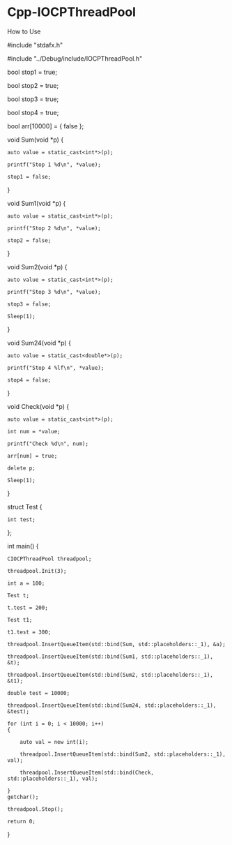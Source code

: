 # Cpp-IOCPThreadPool

How to Use

#include "stdafx.h"

#include "../Debug/include/IOCPThreadPool.h"

bool stop1 = true;

bool stop2 = true;

bool stop3 = true;

bool stop4 = true;

bool arr[10000] = { false };

void Sum(void *p)
{

	auto value = static_cast<int*>(p);
	
	printf("Stop 1 %d\n", *value);
	
	stop1 = false;
}

void Sum1(void *p)
{

	auto value = static_cast<int*>(p);
	
	printf("Stop 2 %d\n", *value);
	
	stop2 = false;
}

void Sum2(void *p)
{

	auto value = static_cast<int*>(p);
	
	printf("Stop 3 %d\n", *value);
	
	stop3 = false;
	
	Sleep(1);
}

void Sum24(void *p)
{

	auto value = static_cast<double*>(p);
	
	printf("Stop 4 %lf\n", *value);
	
	stop4 = false;
}

void Check(void *p)
{

	auto value = static_cast<int*>(p);
	
	int num = *value;
	
	printf("Check %d\n", num);

	arr[num] = true;
	
	delete p;
	
	Sleep(1);
}

struct Test
{

	int test;
	
};

int main()
{

	CIOCPThreadPool threadpool;
	
	threadpool.Init(3);

	int a = 100;
	
	Test t;
	
	t.test = 200;

	Test t1;
	
	t1.test = 300;
	
	threadpool.InsertQueueItem(std::bind(Sum, std::placeholders::_1), &a);
	
	threadpool.InsertQueueItem(std::bind(Sum1, std::placeholders::_1), &t);
	
	threadpool.InsertQueueItem(std::bind(Sum2, std::placeholders::_1), &t1);
	
	double test = 10000;
	
	threadpool.InsertQueueItem(std::bind(Sum24, std::placeholders::_1), &test);
	
	for (int i = 0; i < 10000; i++)
	{
	
		auto val = new int(i);
		
		threadpool.InsertQueueItem(std::bind(Sum2, std::placeholders::_1), val);
		
		threadpool.InsertQueueItem(std::bind(Check, std::placeholders::_1), val);
		
	}
	getchar();
	
	threadpool.Stop();
	
    return 0;
	
}
